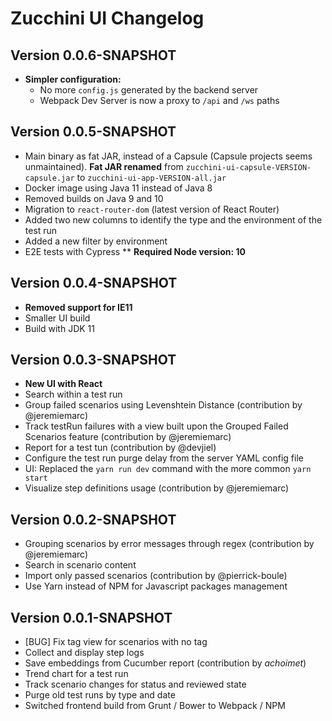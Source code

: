 Zucchini UI Changelog
=====================

Version 0.0.6-SNAPSHOT
----------------------

* **Simpler configuration:**
  * No more `config.js` generated by the backend server
  * Webpack Dev Server is now a proxy to `/api` and `/ws` paths

Version 0.0.5-SNAPSHOT
----------------------

* Main binary as fat JAR, instead of a Capsule (Capsule projects seems unmaintained).
  **Fat JAR renamed** from `zucchini-ui-capsule-VERSION-capsule.jar` to `zucchini-ui-app-VERSION-all.jar`
* Docker image using Java 11 instead of Java 8
* Removed builds on Java 9 and 10
* Migration to `react-router-dom` (latest version of React Router)
* Added two new columns to identify the type and the environment of the test run
* Added a new filter by environment
* E2E tests with Cypress
** **Required Node version: 10**

Version 0.0.4-SNAPSHOT
----------------------

* **Removed support for IE11**
* Smaller UI build
* Build with JDK 11


Version 0.0.3-SNAPSHOT
----------------------

* **New UI with React**
* Search within a test run
* Group failed scenarios using Levenshtein Distance (contribution by @jeremiemarc)
* Track testRun failures with a view built upon the Grouped Failed Scenarios feature (contribution by @jeremiemarc)
* Report for a test tun (contribution by @devjiel)
* Configure the test run purge delay from the server YAML config file
* UI: Replaced the `yarn run dev` command with the more common `yarn start`
* Visualize step definitions usage (contribution by @jeremiemarc)


Version 0.0.2-SNAPSHOT
----------------------

* Grouping scenarios by error messages through regex (contribution by @jeremiemarc)
* Search in scenario content
* Import only passed scenarios (contribution by @pierrick-boule)
* Use Yarn instead of NPM for Javascript packages management


Version 0.0.1-SNAPSHOT
----------------------

* [BUG] Fix tag view for scenarios with no tag 
* Collect and display step logs
* Save embeddings from Cucumber report (contribution by _achoimet_)
* Trend chart for a test run
* Track scenario changes for status and reviewed state
* Purge old test runs by type and date
* Switched frontend build from Grunt / Bower to Webpack / NPM
